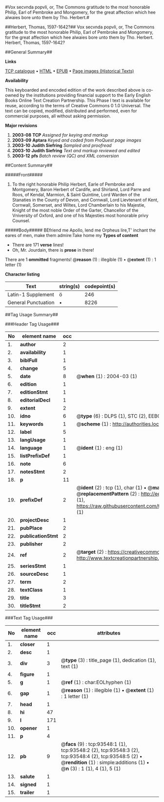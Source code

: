 #Vox secvnda popvli, or, The Commons gratitude to the most honorable Philip, Earl of Pembroke and Mongomery, for the great affection which hee alwaies bore unto them by Tho. Herbert.#

##Herbert, Thomas, 1597-1642?##
Vox secvnda popvli, or, The Commons gratitude to the most honorable Philip, Earl of Pembroke and Mongomery, for the great affection which hee alwaies bore unto them by Tho. Herbert.
Herbert, Thomas, 1597-1642?

##General Summary##

**Links**

[TCP catalogue](http://www.ota.ox.ac.uk/tcp/)  • 
[HTML](http://tei.it.ox.ac.uk/tcp/Texts-HTML/free/A43/A43401.html)  • 
[EPUB](http://tei.it.ox.ac.uk/tcp/Texts-EPUB/free/A43/A43401.epub) • 
[Page images (Historical Texts)](https://data.historicaltexts.jisc.ac.uk/view?pubId=eebo-12764193e&pageId=eebo-12764193e-93548-1)

**Availability**

This keyboarded and encoded edition of the
	       work described above is co-owned by the institutions
	       providing financial support to the Early English Books
	       Online Text Creation Partnership. This Phase I text is
	       available for reuse, according to the terms of Creative
	       Commons 0 1.0 Universal. The text can be copied,
	       modified, distributed and performed, even for
	       commercial purposes, all without asking permission.

**Major revisions**

1. __2003-08__ __TCP__ *Assigned for keying and markup*
1. __2003-09__ __Aptara__ *Keyed and coded from ProQuest page images*
1. __2003-10__ __Judith Siefring__ *Sampled and proofread*
1. __2003-10__ __Judith Siefring__ *Text and markup reviewed and edited*
1. __2003-12__ __pfs__ *Batch review (QC) and XML conversion*

##Content Summary##

#####Front#####

1. To the right honorable Philip Herbert, Earle of
Pembroke and Montgomery, Baron Herbert of Cardife,
and Shirland, Lord Parre and Roos, of Kendal, Marmion, & Saint
Quintine, Lord Warden of the Stanaties in the County of Devon,
and Cornwall, Lord Lievtenant of Kent, Cornwall, Somerset, and
Wiltes, Lord Chamberlain to his Majestie, Knight of the most
noble Order of the Garter, Chancellor of the Vniversity
of Oxford, and one of his Majesties
most honorable privy
Counsel.

#####Body#####
BEfriend me Apollo, lend me Orpheus lire,T' inchant the eares of men, make them admire:Take home my 
**Types of content**

  * There are 171 **verse** lines!
  * Oh, Mr. Jourdain, there is **prose** in there!

There are 1 **ommitted** fragments! 
 @__reason__ (1) : illegible (1)  •  @__extent__ (1) : 1 letter (1)

**Character listing**


|Text|string(s)|codepoint(s)|
|---|---|---|
|Latin-1 Supplement|ö|246|
|General Punctuation|•|8226|

##Tag Usage Summary##

###Header Tag Usage###

|No|element name|occ|attributes|
|---|---|---|---|
|1.|__author__|2||
|2.|__availability__|1||
|3.|__biblFull__|1||
|4.|__change__|5||
|5.|__date__|8| @__when__ (1) : 2004-03 (1)|
|6.|__edition__|1||
|7.|__editionStmt__|1||
|8.|__editorialDecl__|1||
|9.|__extent__|2||
|10.|__idno__|6| @__type__ (6) : DLPS (1), STC (2), EEBO-CITATION (1), OCLC (1), VID (1)|
|11.|__keywords__|1| @__scheme__ (1) : http://authorities.loc.gov/ (1)|
|12.|__label__|5||
|13.|__langUsage__|1||
|14.|__language__|1| @__ident__ (1) : eng (1)|
|15.|__listPrefixDef__|1||
|16.|__note__|6||
|17.|__notesStmt__|2||
|18.|__p__|11||
|19.|__prefixDef__|2| @__ident__ (2) : tcp (1), char (1)  •  @__matchPattern__ (2) : ([0-9\-]+):([0-9IVX]+) (1), (.+) (1)  •  @__replacementPattern__ (2) : http://eebo.chadwyck.com/downloadtiff?vid=$1&page=$2 (1), https://raw.githubusercontent.com/textcreationpartnership/Texts/master/tcpchars.xml#$1 (1)|
|20.|__projectDesc__|1||
|21.|__pubPlace__|2||
|22.|__publicationStmt__|2||
|23.|__publisher__|2||
|24.|__ref__|2| @__target__ (2) : https://creativecommons.org/publicdomain/zero/1.0/ (1), http://www.textcreationpartnership.org/docs/. (1)|
|25.|__seriesStmt__|1||
|26.|__sourceDesc__|1||
|27.|__term__|2||
|28.|__textClass__|1||
|29.|__title__|3||
|30.|__titleStmt__|2||


###Text Tag Usage###

|No|element name|occ|attributes|
|---|---|---|---|
|1.|__closer__|1||
|2.|__desc__|1||
|3.|__div__|3| @__type__ (3) : title_page (1), dedication (1), text (1)|
|4.|__figure__|1||
|5.|__g__|1| @__ref__ (1) : char:EOLhyphen (1)|
|6.|__gap__|1| @__reason__ (1) : illegible (1)  •  @__extent__ (1) : 1 letter (1)|
|7.|__head__|1||
|8.|__hi__|47||
|9.|__l__|171||
|10.|__opener__|1||
|11.|__p__|4||
|12.|__pb__|9| @__facs__ (9) : tcp:93548:1 (1), tcp:93548:2 (2), tcp:93548:3 (2), tcp:93548:4 (2), tcp:93548:5 (2)  •  @__rendition__ (1) : simple:additions (1)  •  @__n__ (3) : 1 (1), 4 (1), 5 (1)|
|13.|__salute__|1||
|14.|__signed__|1||
|15.|__trailer__|1||
